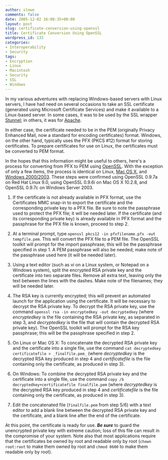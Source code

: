 ```yaml
---
author: slowe
comments: false
date: 2005-12-02 16:08:35+00:00
layout: post
slug: certificate-conversion-using-openssl
title: Certificate Conversion Using OpenSSL
wordpress_id: 133
categories:
- Interoperability
- Security
tags:
- Encryption
- Linux
- Macintosh
- Security
- SSL
- Windows
---
```


In my various adventures with replacing Windows-based servers with Linux servers, I have had need on several occasions to take an SSL certificate (generated using Microsoft Certificate Services) and make it available to a Linux-based server. In some cases, it was to be used by the SSL wrapper [Stunnel](http://stunnel.mirt.net/index.html); in others, it was for [Apache](http://www.apache.org/httpd/).

In either case, the certificate needed to be in the PEM (originally Privacy Enhanced Mail, now a standard for encoding certificates) format. Windows, on the other hand, typically uses the PFX (PKCS #12) format for storing certificates. To prepare certificates for use on Linux, the certificates must be converted to PEM format.

In the hopes that this information might be useful to others, here's a process for converting from PFX to PEM using [OpenSSL](http://www.openssl.org/). With the exception of only a few items, the process is identical on Linux, [Mac OS X](http://www.apple.com/macosx/), and [Windows 2000/2003](http://www.microsoft.com/windowsserver2003/default.mspx). These steps were confirmed using OpenSSL 0.9.7a on Red Hat Linux 9.0, using OpenSSL 0.9.6i on Mac OS X 10.2.8, and OpenSSL 0.9.7c on Windows Server 2003.

1. If the certificate is not already available in PFX format, use the Certificates MMC snap-in to export the certificate and the corresponding private key to a PFX file. Be sure to note the passphrase used to protect the PFX file; it will be needed later. If the certificate (and its corresponding private key) is already available in PFX format and the passphrase for the PFX file is known, proceed to step 2.

2. At a terminal prompt, type `openssl pkcs12 -in pfxfilename.pfx -out tempfile.pem`.  This will convert the PFX file to a PEM file. The OpenSSL toolkit will prompt for the import passphrase; this will be the passphrase specified in step 1. A PEM passphrase will also be needed; make note of the passphrase used here (it will be needed later).

3. Using a text editor (such as vi on a Linux system, or Notepad on a Windows system), split the encrypted RSA private key and the certificate into two separate files. Remove all extra text, leaving only the text between the lines with the dashes. Make note of the filenames; they will be needed later.

4. The RSA key is currently encrypted; this will prevent an automated launch for the application using the certificate. It will be necessary to decrypt the RSA private key. To decrypt the RSA private key, use the command `openssl rsa -in encryptedkey -out decryptedkey` (where _encryptedkey_ is the file containing the RSA private key, as separated in step 3, and _decryptedkey_ is the file that will contain the decrypted RSA private key). The OpenSSL toolkit will prompt for the RSA key passphrase; this will be the passphrase specified in step 2.

5. On Linux or Mac OS X: To concatenate the decrypted RSA private key and the certificate into a single file, use the command `cat decryptedkey certificatefile > _finalfile.pem_` (where _decryptedkey_ is the decrypted RSA key produced in step 4 and _certificatefile_ is the file containing only the certificate, as produced in step 3).

6. On Windows: To combine the decrypted RSA private key and the certificate into a single file, use the command `copy /b decryptedkey+certificatefile finalfile.pem` (where _decryptedkey_ is the decrypted RSA key produced in step 4 and _certificatefile_ is the file containing only the certificate, as produced in step 3).

7. Edit the concatenated file (`finalfile.pem` from step 5/6) with a text editor to add a blank line between the decrypted RSA private key and the certificate, and a blank line after the end of the certificate.

At this point, the certificate is ready for use. **_Be sure_** to guard the unencrypted private key with extreme caution; loss of this file can result in the compromise of your system. Note also that most applications require that the certificates be owned by root and readable only by root (`chown root:root` to make them owned by root and `chmod 0600` to make them readable only by root).
